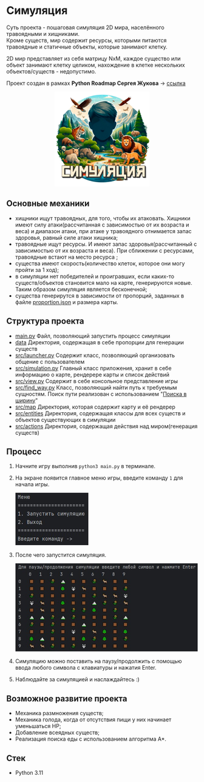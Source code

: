 # Симуляция

Суть проекта - пошаговая симуляция 2D мира, населённого травоядными и хищниками.  
Кроме существ, мир содержит ресурсы, которыми питаются травоядные и статичные объекты, которые занимают клетку.

2D мир представляет из себя матрицу NxM, каждое существо или объект занимают клетку целиком, нахождение в клетке нескольких объектов/существ - недопустимо.

Проект создан в рамках **Python Roadmap Сергея Жукова** -> [ссылка](https://zhukovsd.github.io/python-backend-learning-course/)


<p align="center">
  <img src="./docs/logo.png" width="250" height="250" alt="logo"/>
</p>

## Основные механики
* хищники ищут травоядных, для того, чтобы их атаковать. Хищники имеют силу атаки(рассчитанная с зависимостью от их возраста и веса) и диапазон атаки, при атаке у травоядного отнимается запас здоровья, равный силе атаки хищника;
* травоядные ищут ресурсы. И имеют запас здоровья(рассчитанный с зависимостью от их возраста и веса). При сближении с ресурсами, травоядные встают на место ресурса ;
* существа имеют скорость(количество клеток, которое они могу пройти за 1 ход);
* в симуляции нет победителей и проигравших, если каких-то существ/объектов становится мало на карте, генерируются новые. Таким образом симуляция является бесконечной;
* существа генерирутся в зависимости от пропорций, заданных в файле [proportion.json](data/proportion.json) и размера карты.

## Структура проекта

* [main.py](main.py) Файл, позволяющий запустить процесс симуляции
* [data](data) Директория, содержащая в себе пропорции для генерации существ
* [src/launcher.py](src/launcher.py) Содержит класс, позволяющий организовать общение с пользователем
* [src/simulation.py](src/simulation.py) Главный класс приложения, хранит в себе информацию о карте, рендерере карты и список действий
* [src/view.py](src/view.py) Содержит в себе консольное представление игры
* [src/find_way.py](src/find_way.py) Класс, позволяющий найти путь к требуемым сущностям. Поиск пути реализован с использованием "[Поиска в ширину](https://ru.wikipedia.org/wiki/Поиск_в_ширину)"
* [src/map](src/map) Директория, которая содержит карту и её рендерер
* [src/entities](src/entities) Директория, содержащая классы для всех существ и объектов существующих в симуляции
* [src/actions](src/actions) Директория, содержащая действия над миром(генерация существ)

## Процесс

1. Начните игру выполнив `python3 main.py` в терминале.
2. На экране появится главное меню игры, введите команду `1` для начала игры.

   ![Menu](./docs/menu.jpg)

3. После чего запустится симуляция.  

   ![Start](./docs/start_simulation.jpg)

4. Симуляцию можно поставить на паузу/продолжить с помощью ввода любого символа с клавиатуры и нажатия Enter.
5. Наблюдайте за симуляцией и наслаждайтесь :)

## Возможное развитие проекта
* Механика размножения существ;
* Механика голода, когда от отсутствия пищи у них начинает уменьшаться HP;
* Добавление всеядных существ;
* Реализация поиска еды с использованием алгоритма A*.


## Стек

* Python 3.11